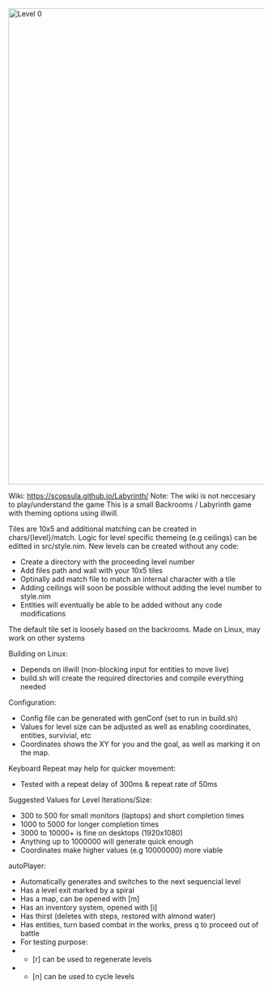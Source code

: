 <img width="1847" height="938" alt="Level 0" src="https://github.com/user-attachments/assets/81c876f2-ccfb-4e71-97da-84e9564c607e" />

Wiki: https://scopsula.github.io/Labyrinth/
Note: The wiki is not neccesary to play/understand the game
This is a small Backrooms / Labyrinth game with theming options using illwill.

Tiles are 10x5 and additional matching can be created in chars/{level}/match.
Logic for level specific themeing (e.g ceilings) can be editted in src/style.nim.
New levels can be created without any code:
- Create a directory with the proceeding level number
- Add files path and wall with your 10x5 tiles
- Optinally add match file to match an internal character with a tile
- Adding ceilings will soon be possible without adding the level number to style.nim
- Entities will eventually be able to be added without any code modifications

The default tile set is loosely based on the backrooms.
Made on Linux, may work on other systems

Building on Linux:
- Depends on illwill (non-blocking input for entities to move live)
- build.sh will create the required directories and compile everything needed

Configuration:
- Config file can be generated with genConf (set to run in build.sh)
- Values for level size can be adjusted as well as enabling coordinates, entities, survivial, etc
- Coordinates shows the XY for you and the goal, as well as marking it on the map.

Keyboard Repeat may help for quicker movement:
- Tested with a repeat delay of 300ms & repeat rate of 50ms

Suggested Values for Level Iterations/Size:
- 300 to 500 for small monitors (laptops) and short completion times
- 1000 to 5000 for longer completion times
- 3000 to 10000+ is fine on desktops (1920x1080)
- Anything up to 1000000 will generate quick enough
- Coordinates make higher values (e.g 10000000) more viable

autoPlayer:
- Automatically generates and switches to the next sequencial level
- Has a level exit marked by a spiral
- Has a map, can be opened with [m]
- Has an inventory system, opened with [i]
- Has thirst (deletes with steps, restored with almond water)
- Has entities, turn based combat in the works, press q to proceed out of battle
- For testing purpose:
- - [r] can be used to regenerate levels
- - [n] can be used to cycle levels
